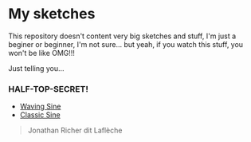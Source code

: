 # My sketches

This repository doesn't content very big sketches and stuff,
I'm just a beginer or beginner, I'm not sure... but yeah, if
you watch this stuff, you won't be like OMG!!!

Just telling you...

### HALF-TOP-SECRET!

* [Waving Sine](https://codemehtm.github.io/sketch/p5-sketches/waving_sine/)
* [Classic Sine](https://codemehtm.github.io/sketch/p5-sketches/sine/)

> Jonathan Richer dit Laflèche
